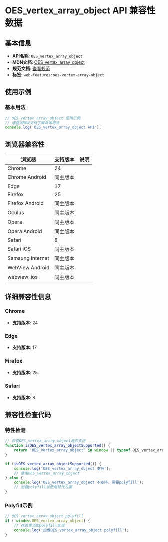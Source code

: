 # OES_vertex_array_object API 兼容性数据

## 基本信息

- **API名称**: `OES_vertex_array_object`
- **MDN文档**: [OES_vertex_array_object](https://developer.mozilla.org/docs/Web/API/OES_vertex_array_object)
- **规范文档**: [查看规范](https://registry.khronos.org/webgl/extensions/OES_vertex_array_object/)
- **标签**: `web-features:oes-vertex-array-object`

## 使用示例

### 基本用法

```javascript
// OES_vertex_array_object 使用示例
// 请查阅MDN文档了解具体用法
console.log('OES_vertex_array_object API');
```

## 浏览器兼容性

| 浏览器 | 支持版本 | 说明 |
|--------|----------|------|
| Chrome | 24 |  |
| Chrome Android | 同主版本 |  |
| Edge | 17 |  |
| Firefox | 25 |  |
| Firefox Android | 同主版本 |  |
| Oculus | 同主版本 |  |
| Opera | 同主版本 |  |
| Opera Android | 同主版本 |  |
| Safari | 8 |  |
| Safari iOS | 同主版本 |  |
| Samsung Internet | 同主版本 |  |
| WebView Android | 同主版本 |  |
| webview_ios | 同主版本 |  |

## 详细兼容性信息

### Chrome

- **支持版本**: 24

### Edge

- **支持版本**: 17

### Firefox

- **支持版本**: 25

### Safari

- **支持版本**: 8

## 兼容性检查代码

### 特性检测

```javascript
// 检查OES_vertex_array_object是否支持
function isOES_vertex_array_objectSupported() {
    return 'OES_vertex_array_object' in window || typeof OES_vertex_array_object !== 'undefined';
}

if (isOES_vertex_array_objectSupported()) {
    console.log('OES_vertex_array_object 支持');
    // 使用OES_vertex_array_object
} else {
    console.log('OES_vertex_array_object 不支持，需要polyfill');
    // 加载polyfill或使用替代方案
}
```

### Polyfill示例

```javascript
// OES_vertex_array_object polyfill
if (!window.OES_vertex_array_object) {
    // 在这里添加polyfill实现
    console.log('加载OES_vertex_array_object polyfill');
}
```


